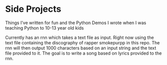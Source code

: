 # Side Projects
Things I've written for fun and the Python Demos I wrote when I was teaching Python to 10-13 year old kids 

Currently has an rnn which takes a text file as input. Right now using the text file containing the discography of rapper smokepurpp in this repo.
The rnn will then output 1000 characters based on an input string and the text file provided to it. The goal is to write a song based on lyrics provided to the rnn.
